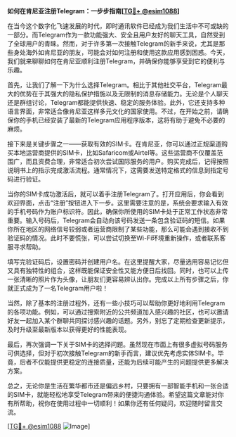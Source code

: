 **如何在肯尼亚注册Telegram：一步步指南[[TG💪+ @esim1088](https://t.me/s/esim1088)]**

在当今这个数字化飞速发展的时代，即时通讯软件已经成为我们生活中不可或缺的一部分。而Telegram作为一款功能强大、安全且用户友好的聊天工具，自然受到了全球用户的青睐。然而，对于许多第一次接触Telegram的新手来说，尤其是那些身处海外如肯尼亚的朋友，可能会对如何注册和使用这款应用感到困惑。今天，我们就来聊聊如何在肯尼亚顺利注册Telegram，并确保你能够享受到它的便利与乐趣。

首先，让我们了解一下为什么选择Telegram。相比于其他社交平台，Telegram最大的优势在于其强大的隐私保护措施以及无限制的消息存储能力。无论是个人聊天还是群组讨论，Telegram都能提供快速、稳定的服务体验。此外，它还支持多种语言界面，非常适合像肯尼亚这样多元文化的国家使用。不过，在开始之前，请确保你的手机已经安装了最新的Telegram应用程序版本，这将有助于避免不必要的麻烦。

接下来是关键步骤之一——获取有效的SIM卡。在肯尼亚，你可以通过正规渠道购买本地运营商提供的SIM卡，比如Safaricom或Airtel等。这些运营商不仅覆盖范围广，而且资费合理，非常适合初次尝试国际服务的用户。购买完成后，记得按照说明书上的指示完成激活流程。通常情况下，这需要发送特定格式的信息到指定号码进行验证。

当你的SIM卡成功激活后，就可以着手注册Telegram了。打开应用后，你会看到欢迎界面，点击“注册”按钮进入下一步。这里需要注意的是，系统会要求输入有效的手机号码作为账户标识符。因此，确保你所使用的SIM卡处于正常工作状态非常重要。输入号码后，Telegram会自动向该号码发送一条包含验证码的短信。如果你所在地区的网络信号较弱或者运营商限制了某些功能，那么可能会遇到接收不到验证码的情况。此时不要慌张，可以尝试切换至Wi-Fi环境重新操作，或者联系客服寻求帮助。

填写完验证码后，设置密码并创建用户名。在这里提醒大家，尽量选用容易记忆但又具有独特性的组合，这样既能保证安全性又能方便日后找回。同时，也可以上传一张清晰的照片作为头像，让朋友们更容易辨认出你。完成以上所有步骤之后，你就正式成为了一名Telegram用户啦！

当然，除了基本的注册过程外，还有一些小技巧可以帮助你更好地利用Telegram的各项功能。例如，可以通过搜索附近的公共频道加入感兴趣的社区，也可以邀请好友一起加入某个群聊共同探讨感兴趣的话题。另外，别忘了定期检查更新提示，及时升级至最新版本以获得更好的性能表现。

最后，再次强调一下关于SIM卡的选择问题。虽然现在市面上有很多虚拟号码服务可供选择，但对于初次接触Telegram的新手而言，建议优先考虑实体SIM卡。毕竟，后者不仅能提供更稳定的连接质量，还能为后续可能产生的问题提供更多解决方案。

总之，无论你是生活在繁华都市还是偏远乡村，只要拥有一部智能手机和一张合适的SIM卡，就能轻松地享受Telegram带来的便捷沟通体验。希望这篇文章能对你有所帮助，祝你在使用过程中一切顺利！如果你还有任何疑问，欢迎随时留言交流。

[[TG💪+ @esim1088](https://t.me/s/esim1088) ![Image](https://i.postimg.cc/4NQfJmqS/Snipaste-2025-05-13-00-14-12.png)]